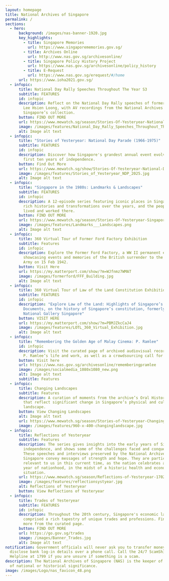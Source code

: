 ```yaml
---
layout: homepage
title: National Archives of Singapore
permalink: /
sections:
  - hero:
      background: /images/nas-banner-1920.jpg
      key_highlights:
        - title: Singapore Memories
          url: https://www.singaporememories.gov.sg/
        - title: Archives Online
          url: http://www.nas.gov.sg/archivesonline/
        - title: Singapore Policy History Project
          url: https://www.nas.gov.sg/archivesonline/policy_history
        - title: E-Request
          url: https://www.nas.gov.sg/erequest/#/home
      url: https://www.ioha2021.gov.sg/
  - infopic:
      title: National Day Rally Speeches Throughout The Year S3
      subtitle: FEATURES
      id: infopic
      description: Reflect on the National Day Rally speeches of former Prime Minister
        Lee Hsien Loong, with AV recordings from the National Archives of
        Singapore’s collection.
      button: FIND OUT MORE
      url: https://www.mewatch.sg/season/Stories-Of-Yesteryear-National-Day-Rally-Speeches-Throughout-The-Years-S3-548394
      image: /images/features/National_Day_Rally_Speeches_Throughout_The_Year_S3.jpg
      alt: Image alt text
  - infopic:
      title: "Stories of Yesteryear: National Day Parade (1966-1975)"
      subtitle: FEATURES
      id: infopic
      description: Discover how Singapore's grandest annual event evolved over its
        first ten years of independence.
      button: Find Out More
      url: https://www.mewatch.sg/show/Stories-Of-Yesteryear-National-Day-Parade-(1966-1975)-545532
      image: /images/features/Stories_of_Yesteryear_NDP_2025.jpg
      alt: Image alt text
  - infopic:
      title: "Singapore in the 1980s: Landmarks & Landscapes"
      subtitle: FEATURES
      id: infopic
      description: A 12-episode series featuring iconic places in Singapore, their
        rich histories and transformations over the years, and the people who
        lived and worked there.
      button: FIND OUT MORE
      url: https://www.mewatch.sg/season/Stories-Of-Yesteryear-Singapore-In-The-1980s-Landmarks-and-Landscapes-480115
      image: /images/features/Landmarks___Landscapes.png
      alt: Image alt text
  - infopic:
      title: 360 Virtual Tour of Former Ford Factory Exhibition
      subtitle: Features
      id: infopic
      description: Explore the Former Ford Factory, a WW II permanent exhibition
        showcasing events and memories of the British surrender to the Japanese
        Army on 15 Feb 1942.
      button: Visit Here
      url: https://my.matterport.com/show/?m=WJfnmz7WMAT
      image: /images/formerford/FFF_Building.jpg
      alt: Image alt text
  - infopic:
      title: 360 Virtual Tour of Law of the Land Constitution Exhibition
      subtitle: FEATURES
      id: infopic
      description: "Explore Law of the Land: Highlights of Singapore’s Constitutional
        Documents, on the history of Singapore’s constitution, formerly at
        National Gallery Singapore"
      button: VISIT HERE
      url: https://my.matterport.com/show/?m=PBMJZkcCaJ4
      image: /images/features/LOTL_360_Virtual_Exhibition.jpg
      alt: Image alt text
  - infopic:
      title: "Remembering the Golden Age of Malay Cinema: P. Ramlee"
      id: infopic
      description: Visit the curated page of archived audiovisual records documenting
        P. Ramlee’s life and work, as well as a crowdsourcing call for records.
      button: Visit here
      url: https://www.nas.gov.sg/archivesonline/rememberingpramlee
      image: /images/socialmedia_1080x1080_new.png
      alt: Image alt text
      subtitle: Features
  - infopic:
      title: Changing Landscapes
      subtitle: Features
      description: A curation of moments from the archive’s Oral History collection
        that reflect significant change in Singapore’s physical and cultural
        landscape.
      button: View Changing Landscapes
      alt: Image alt text
      url: https://www.mewatch.sg/season/Stories-of-Yesteryear-Changing-Landscapes-250817
      image: /images/features/960-x-400-changinglandscape.jpg
  - infopic:
      title: Reflections of Yesteryear
      subtitle: Features
      description: The series gives insights into the early years of Singapore’s
        independence, and shows some of the challenges faced and conquered.
        These speeches and interviews preserved by the National Archives of
        Singapore convey messages of strength and hope. They are particularly
        relevant to us in this current time, as the nation celebrates another
        year of nationhood, in the midst of a historic health and economic
        situation.
      url: https://www.mewatch.sg/season/Reflections-of-Yesteryear-170278
      image: /images/features/reflectionsystyear.jpg
      alt: Reflections of Yesteryear
      button: View Reflections of Yesteryear
  - infopic:
      title: Trades of Yesteryear
      subtitle: FEATURES
      id: infopic
      description: Throughout the 20th century, Singapore's economic landscape
        comprised a rich tapestry of unique trades and professions. Find out
        more from the curated page.
      button: FIND OUT MORE
      url: https://go.gov.sg/trades
      image: /images/Banner_Trades.jpg
      alt: Image alt text
notification: Government officials will never ask you to transfer money or
  disclose bank log-in details over a phone call. Call the 24/7 ScamShield
  Helpline at 1799 if you are unsure if something is a scam.
description: The National Archives of Singapore (NAS) is the keeper of records
  of national or historical significance.
image: /images/Logo/nas_favicon_48.png
---
```

